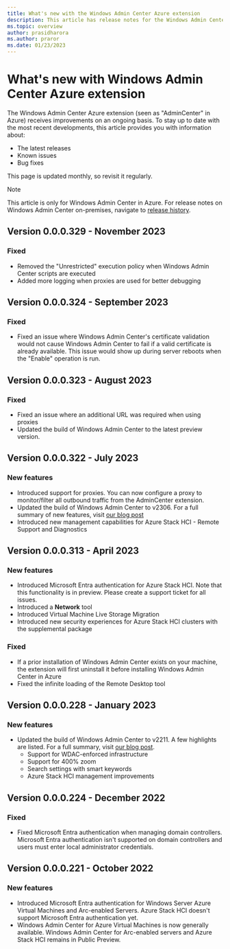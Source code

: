 ```yaml
---
title: What's new with the Windows Admin Center Azure extension
description: This article has release notes for the Windows Admin Center agent for Windows Admin Center in Azure.
ms.topic: overview
author: prasidharora
ms.author: praror
ms.date: 01/23/2023
---
```


# What's new with Windows Admin Center Azure extension

The Windows Admin Center Azure extension (seen as "AdminCenter" in Azure) receives improvements on an ongoing basis. To stay up to date with the most recent developments, this article provides you with information about:

- The latest releases
- Known issues
- Bug fixes

This page is updated monthly, so revisit it regularly.

> [!NOTE]
> This article is only for Windows Admin Center in Azure. For release notes on Windows Admin Center on-premises, navigate to [release history](/windows-server/manage/windows-admin-center/support/release-history).

## Version 0.0.0.329 - November 2023

### Fixed
- Removed the "Unrestricted" execution policy when Windows Admin Center scripts are executed
- Added more logging when proxies are used for better debugging

## Version 0.0.0.324 - September 2023

### Fixed
- Fixed an issue where Windows Admin Center's certificate validation would not cause Windows Admin Center to fail if a valid certificate is already available. This issue would show up during server reboots when the "Enable" operation is run.

## Version 0.0.0.323 - August 2023

### Fixed
- Fixed an issue where an additional URL was required when using proxies
- Updated the build of Windows Admin Center to the latest preview version.

## Version 0.0.0.322 - July 2023

### New features
- Introduced support for proxies. You can now configure a proxy to monitor/filter all outbound traffic from the AdminCenter extension.
- Updated the build of Windows Admin Center to v2306. For a full summary of new features, visit [our blog post](https://aka.ms/wac2306)
- Introduced new management capabilities for Azure Stack HCI - Remote Support and Diagnostics

## Version 0.0.0.313 - April 2023

### New features
- Introduced Microsoft Entra authentication for Azure Stack HCI. Note that this functionality is in preview. Please create a support ticket for all issues.
- Introduced a **Network** tool
- Introduced Virtual Machine Live Storage Migration
- Introduced new security experiences for Azure Stack HCI clusters with the supplemental package

### Fixed
- If a prior installation of Windows Admin Center exists on your machine, the extension will first uninstall it before installing Windows Admin Center in Azure
- Fixed the infinite loading of the Remote Desktop tool

## Version 0.0.0.228 - January 2023

### New features
- Updated the build of Windows Admin Center to v2211. A few highlights are listed. For a full summary, visit [our blog post](https://aka.ms/wac2211).
    - Support for WDAC-enforced infrastructure
    - Support for 400% zoom
    - Search settings with smart keywords
    - Azure Stack HCI management improvements

## Version 0.0.0.224 - December 2022

### Fixed

- Fixed Microsoft Entra authentication when managing domain controllers. Microsoft Entra authentication isn't supported on domain controllers and users must enter local administrator credentials.

## Version 0.0.0.221 - October 2022

### New features

- Introduced Microsoft Entra authentication for Windows Server Azure Virtual Machines and Arc-enabled Servers. Azure Stack HCI doesn't support Microsoft Entra authentication yet.
- Windows Admin Center for Azure Virtual Machines is now generally available. Windows Admin Center for Arc-enabled servers and Azure Stack HCI remains in Public Preview.
